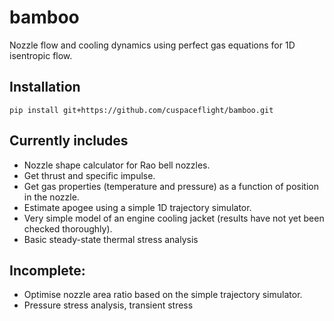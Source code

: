 # bamboo
Nozzle flow and cooling dynamics using perfect gas equations for 1D isentropic flow.

## Installation
`pip install git+https://github.com/cuspaceflight/bamboo.git`

## Currently includes
- Nozzle shape calculator for Rao bell nozzles.
- Get thrust and specific impulse.
- Get gas properties (temperature and pressure) as a function of position in the nozzle.
- Estimate apogee using a simple 1D trajectory simulator.
- Very simple model of an engine cooling jacket (results have not yet been checked thoroughly).
- Basic steady-state thermal stress analysis

## Incomplete:
- Optimise nozzle area ratio based on the simple trajectory simulator.
- Pressure stress analysis, transient stress
